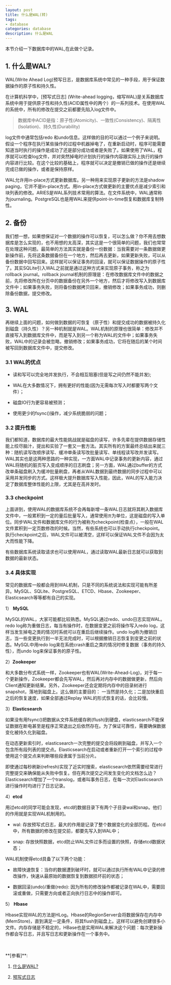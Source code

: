 ```yaml
---
layout: post
title: 什么是WAL(转)
tags:
- database
categories: database
description: 什么是WAL
---
```



本节介绍一下数据库中的WAL,在此做个记录。


<!-- more -->

## 1. 什么是WAL?
WAL(Write Ahead Log)预写日志，是数据库系统中常见的一种手段，用于保证数据操作的原子性和持久性。

在计算机科学中，[预写式日志] (Write-ahead logging，缩写WAL)是关系数据库系统中用于提供原子性和持久性(ACID属性中的两个）的一系列技术。在使用WAL的系统中，所有的修改在提交之前都要先陷入log文件中。

>数据库中ACID是指：原子性(Atomicity)、一致性(Consistency)、隔离性(Isolation)、持久性(Durability)

log文件中通常包括redo 和undo信息。这样做的目的可以通过一个例子来说明。假设一个程序在执行某些操作的过程中机器掉电了，在重新启动时，程序可能需要知道当时执行的操作是成功了还是部分成功或者是失败了。如果使用了WAL，程序就可以检查log文件，并对突然掉电时计划执行的操作内容跟实际上执行的操作内容进行比较。在这个比较的基础上，程序就可以决定是撤销已做的操作还是继续完成已做的操作，或者是保持原样。


WAL允许用in-place方式更新数据库。另一种用来实现原子更新的方法是shadow paging，它并不是in-place方式。用in-place方式做更新的主要优点是减少索引和块列表的修改。ARIES是WAL系列技术常用的算法。在文件系统中，WAL通常称为journaling。PostgreSQL也是用WAL来提供point-in-time恢复和数据库复制特性。


## 2. 备份
我们想一想，如果想保证对一个数据的操作可以恢复，可以怎么做？你不用去想数据库是怎么实现的，也不用想的太高深，其实这是一个很简单的问题，我们也常常在处理这种问题。最简单的方法其实就是备份一份数据：当我需要对一条数据做更新操作前，先将这条数据备份在一个地方，然后再去更新，如果更新失败，可以从备份数据中回写回来。这样就可以保证事务的回滚，就可以保证数据操作的原子性了。其实SQLite引入WAL之前就是通过这种方式来实现原子事务，称之为rollback journal。rollback journal机制的原理是：在修改数据库文件中的数据之前，先将修改所在分页中的数据备份在另外一个地方，然后才将修改写入到数据库文件中；如果事务失败，则将备份数据拷贝回来，撤销修改；如果事务成功，则删除备份数据，提交修改。


## 3. WAL
再继续上面的问题，如何做到数据的可恢复（原子性）和提交成功的数据被持久化到磁盘（持久性）？另一种机制就是WAL。WAL机制的原理也很简单：修改并不直接写入到数据库文件中，而是写入到另一个称为WAL的文件中；如果事务失败，WAL中的记录会被忽略，撤销修改；如果事务成功，它将在随后的某个时间被写回到数据库文件中，提交修改。

### 3.1 WAL的优点
 
* 读和写可以完全地并发执行，不会相互阻塞(但是写之间仍然不能并发);

* WAL在大多数情况下，拥有更好的性能(因为无需每次写入时都要写两个文件）；

* 磁盘IO行为更容易被预测；

* 使用更少的fsync()操作，减少系统脆弱的问题；

### 3.2 提升性能
我们都知道，数据库的最大性能挑战就是磁盘的读写，许多先辈在提供数据存储性能上绞尽脑汁，提出和实验了一套又一套方法。其实所有的方案最终总结出来就三种：随机读写改顺序读写、缓冲单条读写改批量读写、单线程读写改并发读写。WAL其实也是这两种思路的一种实现，一方面WAL中记录事务的更新内容，通过WAL将随机的脏页写入变成顺序的日志刷盘；另一方面，WAL通过buffer的方式改单条磁盘刷入为缓冲批量刷盘，再者从WAL数据到最终数据的同步过程中可以采用并发同步的方式。这样极大提升数据库写入性能，因此，WAL的写入能力决定了数据库整体性能的上限，尤其是在高并发时。



### 3.3 checkpoint
上面讲到，使用WAL的数据库系统不会再每新增一条WAL日志就将其刷入数据库文件中，一般累积到一定的量后批量写入，通常使用```页```为单位，这是磁盘的写入单位。同步WAL文件和数据库文件的行为被称为checkpoint(检查点），一般在WAL文件累积到一定页数修改的时候。当然，有些系统也可以手动执行checkpoint。执行checkpoint之后，WAL文件可以被清空，这样可以保证WAL文件不会因为太大而性能下降。

有些数据库系统读取请求也可以使用WAL，通过读取WAL最新日志就可以获取到数据的最新状态。


### 3.4 具体实现
常见的数据库一般都会用到WAL机制，只是不同的系统说法和实现可能有所差异。MySQL、SQLite、PostgreSQL、ETCD、Hbase、Zookeeper、Elasticsearch等等都有自己的实现。

1） **MySQL**

MySQL的WAL，大家可能都比较熟悉。MySQL通过redo、undo日志实现WAL。redo log称为重做日志，每当有操作时，在数据变更之前将操作写入redo log，这样当发生掉电之类的情况时系统可以在重启后继续操作。undo log称为撤销日志，当一些变更执行到一半无法完成时，可以根据撤销日志恢复到变更之前的状态。MySQL中用redo log来在系统crash重启之类的情况时修复数据（事务的持久性），而undo log来保证事务的原子性。

2）**Zookeeper**

和大多数分布式系统一样，Zookeeper也有WAL(Write-Ahead-Log)，对于每一个更新操作，Zookeeper都会先写WAL，然后再对内存中的数据做更新，然后向Client通知更新结果。另外，Zookeeper还会定期将内存中的目录树进行snapshot，落地到磁盘上。这么做的主要目的： 一当然是持久化；二是加快重启之后的恢复速度，如果全部通过Replay WAL的形式恢复的话，会比较慢。

3）**Elasticsearch**

如果没有用fsync()把数据从文件系统缓存刷(flush)到硬盘，elasticsearch不能保证数据在断电甚至是程序正常退出之后依然存在。为了保证可靠性，需要确保数据变化被持久化到磁盘。

在动态更新索引时，elasticsearch一次完整的提交会将段刷到磁盘，并写入一个包含所有段列表的提交点。Elasticsearch在启动或者重新打开一个索引的过程中使用这个提交点来判断哪些段隶属于当前分片。

即使通过每秒刷新(refresh)实现了近实时搜索，elasticsearch依然需要经常进行完整提交来确保能从失败中恢复。但在两次提交之间发生变化的文档怎么边？Elasticsearch增加了一个translog，或者叫事务日志，在每一次对Elasticsearch进行操作时均进行了日志记录。


4）**etcd**

用过etcd的同学可能会发现，etcd的数据目录下有两个子目录wal和snap。他们的作用就是实现WAL机制用的。

* wal: 存放预写式日志，最大的作用是记录了整个数据变化的全部历程。在etcd中，所有数据的修改在提交前，都要先写入到WAL中；

* snap: 存放快照数据，etcd防止WAL文件过多而设置的快照，存储etcd数据状态；

WAL机制使得etcd具备了以下两个功能：

* 故障快速恢复：当你的数据遭到破坏时，就可以通过执行所有WAL中记录的修改操作，快速从最原始的数据恢复到数据损坏前的状态；

* 数据回滚(undo)/重做(redo): 因为所有的修改操作都被记录在WAL中，需要回滚或重做，只需要方向或者正向执行日志中的操作即可。

5） **Hbase**

Hbase实现WAL的方法是HLog。Hbase的RegionServer会将数据保存在内存中(MemStore)，直到满足一定条件，将其flush到磁盘上。这样可以避免创建很多小文件。内存存储是不稳定的，HBase也是实用WAL来解决这个问题：每次更新操作都会写日志，并且写日志和更新操作在一个事务中。















<br />
<br />
**[参看]**:


1. [什么是WAL?](https://zhuanlan.zhihu.com/p/137512843)

2. [预写式日志](https://blog.csdn.net/huoyunshen88/article/details/9293607)

<br />
<br />
<br />

